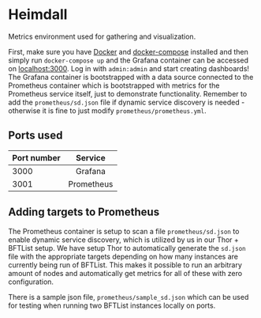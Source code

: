 # Heimdall
Metrics environment used for gathering and visualization.

First, make sure you have [Docker](https://docs.docker.com/install/) and [docker-compose](https://docs.docker.com/compose/install/) installed and then simply run `docker-compose up` and the Grafana container can be accessed on [localhost:3000](http://localhost:3000). Log in with `admin:admin` and start creating dashboards! The Grafana container is bootstrapped with a data source connected to the Prometheus container which is bootstrapped with metrics for the Prometheus service itself, just to demonstrate functionality. Remember to add the `prometheus/sd.json` file if dynamic service discovery is needed - otherwise it is fine to just modify `prometheus/prometheus.yml`.

## Ports used

| Port number   | Service                       | 
| ------------- |:-----------------------------:|
| 3000          | Grafana                       |
| 3001          | Prometheus                    |

## Adding targets to Prometheus
The Prometheus container is setup to scan a file `prometheus/sd.json` to enable dynamic service discovery, which is utilized by us in our Thor + BFTList setup. We have setup Thor to automatically generate the `sd.json` file with the appropriate targets depending on how many instances are currently being run of BFTList. This makes it possible to run an arbitrary amount of nodes and automatically get metrics for all of these with zero configuration. 

There is a sample json file, `prometheus/sample_sd.json` which can be used for testing when running two BFTList instances locally on ports.